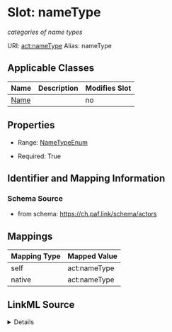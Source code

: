 

# Slot: nameType 


_categories of name types_





URI: [act:nameType](https://ch.paf.link/schema/actors/nameType)
Alias: nameType

<!-- no inheritance hierarchy -->





## Applicable Classes

| Name | Description | Modifies Slot |
| --- | --- | --- |
| [Name](Name.md) |  |  no  |






## Properties

* Range: [NameTypeEnum](NameTypeEnum.md)

* Required: True




## Identifier and Mapping Information






### Schema Source


* from schema: https://ch.paf.link/schema/actors




## Mappings

| Mapping Type | Mapped Value |
| ---  | ---  |
| self | act:nameType |
| native | act:nameType |




## LinkML Source

<details>
```yaml
name: nameType
description: categories of name types
from_schema: https://ch.paf.link/schema/actors
rank: 1000
alias: nameType
owner: Name
domain_of:
- Name
range: NameTypeEnum
required: true

```
</details>